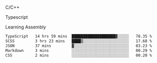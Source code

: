 <p>C/C++</p>
<p> Typescript</p>
<p>Learning Assembly</p>

<!--START_SECTION:waka-->

```txt
TypeScript   14 hrs 59 mins  ███████████████████▓░░░░░   78.35 %
SCSS         3 hrs 23 mins   ████▒░░░░░░░░░░░░░░░░░░░░   17.68 %
JSON         37 mins         ▓░░░░░░░░░░░░░░░░░░░░░░░░   03.23 %
Markdown     3 mins          ░░░░░░░░░░░░░░░░░░░░░░░░░   00.29 %
CSS          2 mins          ░░░░░░░░░░░░░░░░░░░░░░░░░   00.20 %
```

<!--END_SECTION:waka-->
